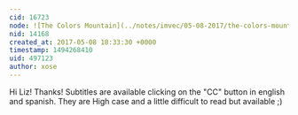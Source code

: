 ```yaml
---
cid: 16723
node: ![The Colors Mountain](../notes/imvec/05-08-2017/the-colors-mountain)
nid: 14168
created_at: 2017-05-08 18:33:30 +0000
timestamp: 1494268410
uid: 497123
author: xose
---
```


Hi Liz! Thanks! Subtitles are available clicking on the "CC" button in english and spanish. They are High case and a little difficult to read but available ;)